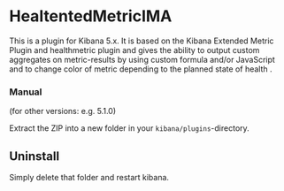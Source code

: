 # HealtentedMetricIMA

This is a plugin for Kibana 5.x. It is based on the Kibana Extended Metric Plugin and healthmetric plugin and gives  the ability to output custom aggregates on metric-results by using custom formula and/or JavaScript and to change color of metric depending to the planned state of health .


### Manual
(for other versions: e.g. 5.1.0)

Extract the ZIP into a new folder in your `kibana/plugins`-directory.

## Uninstall

Simply delete that folder and restart kibana.
